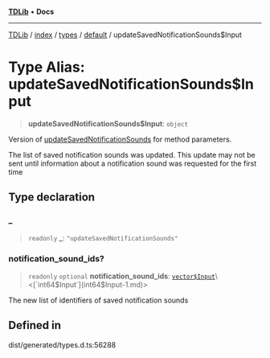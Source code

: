 [**TDLib**](../../../../../../README.md) • **Docs**

***

[TDLib](../../../../../../modules.md) / [index](../../../../../README.md) / [types](../../../README.md) / [default](../README.md) / updateSavedNotificationSounds$Input

# Type Alias: updateSavedNotificationSounds$Input

> **updateSavedNotificationSounds$Input**: `object`

Version of [updateSavedNotificationSounds](updateSavedNotificationSounds.md) for method parameters.

The list of saved notification sounds was updated. This update may not be sent until information about a notification sound was requested for the first time

## Type declaration

### \_

> `readonly` **\_**: `"updateSavedNotificationSounds"`

### notification\_sound\_ids?

> `readonly` `optional` **notification\_sound\_ids**: [`vector$Input`](vector$Input.md)\<[`int64$Input`](int64$Input-1.md)\>

The new list of identifiers of saved notification sounds

## Defined in

dist/generated/types.d.ts:56288

